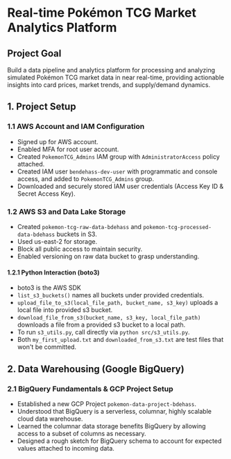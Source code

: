# Real-time Pokémon TCG Market Analytics Platform

## Project Goal
Build a data pipeline and analytics platform for processing and analyzing simulated Pokémon TCG market data in near real-time, providing actionable insights into card prices, market trends, and supply/demand dynamics.

## 1. Project Setup
### 1.1 AWS Account and IAM Configuration
- Signed up for AWS account.
- Enabled MFA for root user account.
- Created `PokemonTCG_Admins` IAM group with `AdministratorAccess` policy attached.
- Created IAM user `bendehass-dev-user` with programmatic and console access, and added to `PokemonTCG_Admins` group.
- Downloaded and securely stored IAM user credentials (Access Key ID & Secret Access Key).
### 1.2 AWS S3 and Data Lake Storage
- Created `pokemon-tcg-raw-data-bdehass` and `pokemon-tcg-processed-data-bdehass` buckets in S3.
- Used us-east-2 for storage.
- Block all public access to maintain security.
- Enabled versioning on raw data bucket to grasp understanding.
#### 1.2.1 Python Interaction (boto3)
- boto3 is the AWS SDK
- `list_s3_buckets()` names all buckets under provided credentials.
- `upload_file_to_s3(local_file_path, bucket_name, s3_key)` uploads a local file into provided s3 bucket.
- `download_file_from_s3(bucket_name, s3_key, local_file_path)` downloads a file from a provided s3 bucket to a local path.
- To run `s3_utils.py`, call directly via `python src/s3_utils.py`.
- Both `my_first_upload.txt` and `downloaded_from_s3.txt` are test files that won't be committed.
## 2. Data Warehousing (Google BigQuery)
### 2.1 BigQuery Fundamentals & GCP Project Setup
- Established a new GCP Project `pokemon-data-project-bdehass`.
- Understood that BigQuery is a serverless, columnar, highly scalable cloud data warehouse.
- Learned the columnar data storage benefits BigQuery by allowing access to a subset of columns as necessary.
- Designed a rough sketch for BigQuery schema to account for expected values attached to incoming data.
